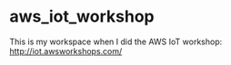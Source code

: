 # aws_iot_workshop

This is my workspace when I did the AWS IoT workshop:
http://iot.awsworkshops.com/
